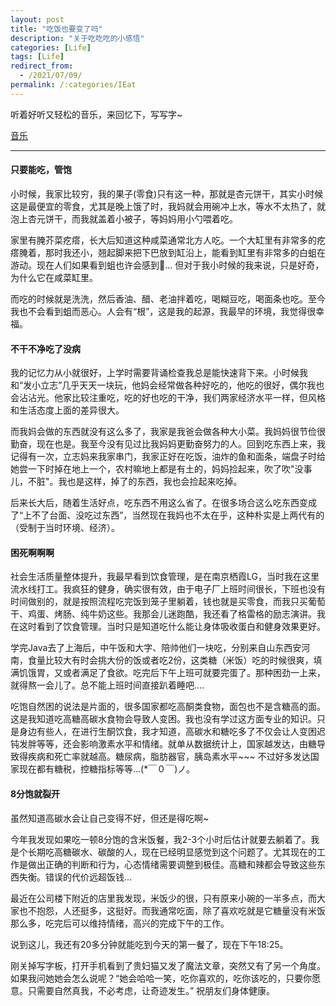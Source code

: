 ```yaml
---
layout: post
title: "吃饭也要变了吗"
description: "关于吃吃吃的小感悟"
categories: [Life]
tags: [Life]
redirect_from:
  - /2021/07/09/
permalink: /:categories/IEat
---
```



听着好听又轻松的音乐，来回忆下，写写字~

<a href="http://music.163.com/m/song?id=1855313574&userid=130690947" target="_blank">音乐</a>

****

#### 只要能吃，管饱
小时候，我家比较穷，我的果子(零食)只有这一种，那就是杏元饼干，其实小时候这是最便宜的零食，尤其是晚上饿了时，我妈就会用碗冲上水，等水不太热了，就泡上杏元饼干，而我就盖着小被子，等妈妈用小勺喂着吃。

家里有腌芥菜疙瘩，长大后知道这种咸菜通常北方人吃。一个大缸里有非常多的疙瘩腌着，那时我还小，翘起脚来把下巴放到缸沿上，能看到缸里有非常多的白蛆在游动。现在人们如果看到蛆也许会感到🤢...  但对于我小时候的我来说，只是好奇，为什么它在咸菜缸里。

而吃的时候就是洗洗，然后香油、醋、老油拌着吃，喝糊豆吃，喝面条也吃。至今我也不会看到蛆而恶心。人会有“根”，这是我的起源，我最早的环境，我觉得很幸福。


#### 不干不净吃了没病

我的记忆力从小就很好，上学时需要背诵检查我总是能快速背下来。小时候我和“发小立志”几乎天天一块玩，他妈会经常做各种好吃的，他吃的很好，偶尔我也会沾沾光。他家比较注重吃，吃的好也吃的干净，我们两家经济水平一样，但风格和生活态度上面的差异很大。

而我妈会做的东西就没有这么多了，我家是我爸会做各种大小菜。我妈妈很节俭很勤奋，现在也是。我至今没有见过比我妈妈更勤奋努力的人。回到吃东西上来，我记得有一次，立志妈来我家串门，我家正好在吃饭，油炸的鱼和面条，端盘子时给她尝一下时掉在地上一个，农村嘛地上都是有土的，妈妈捡起来，吹了吹"没事儿，不脏"。我也是这样，掉了的东西，我也会捡起来吃掉。

后来长大后，随着生活好点，吃东西不用这么省了。在很多场合这么吃东西变成了“上不了台面、没吃过东西”，当然现在我妈也不太在乎，这种朴实是上两代有的（受制于当时环境、经济）。

#### 困死啊啊啊

社会生活质量整体提升，我最早看到饮食管理，是在南京栖霞LG，当时我在这里流水线打工。我疯狂的健身，确实很有效，由于电子厂上班时间很长，下班也没有时间做别的，就是按照流程吃完饭到笼子里躺着，钱也就是买零食，而我只买葡萄干、鸡蛋、烤肠、纯牛奶这些。我那会儿迷跑酷，我还看了格雷格的励志演讲。我在这时看到了饮食管理。当时只是知道吃什么能让身体吸收蛋白和健身效果更好。

学完Java去了上海后，中午饭和大字、陪帅他们一块吃，分别来自山东西安河南，食量比较大有时会挑大份的饭或者吃2份，这类糖（米饭）吃的时候很爽，填满饥饿胃，又或者满足了食欲。吃完后下午上班可就要完蛋了。那种困劲一上来，就得熬一会儿了。总不能上班时间直接趴着睡吧....

吃饱自然困的说法是片面的，很多国家都吃高酮类食物，面包也不是含糖高的面。这是我知道吃高糖高碳水食物会导致人变困。我也没有学过这方面专业的知识。只是身边有些人，在进行生酮饮食，我才知道，高碳水和糖吃多了不仅会让人变困迟钝发胖等等，还会影响激素水平和情绪。就单从数据统计上，国家越发达，由糖导致得疾病和死亡率就越高。糖尿病，脂肪器官，胰岛素水平~~~ 不过好多发达国家现在都有糖税，控糖指标等等...(*￣０￣)ノ。

#### 8分饱就裂开 

虽然知道高碳水会让自己变得不好，但还是得吃啊~

今年我发现如果吃一顿8分饱的含米饭餐，我2-3个小时后估计就要去躺着了。我是个长期吃高糖碳水、碳酸的人，现在已经明显感觉到这个问题了。尤其现在的工作是做出正确的判断和行为，心态情绪需要调整到极佳。高糖和辣都会导致这些东西失衡。错误的代价远超饭钱...

最近在公司楼下附近的店里我发现，米饭少的很，只有原来小碗的一半多点，而大家也不抱怨，人还挺多，这挺好。而我通常吃面，除了喜欢吃就是它糖量没有米饭那么多，吃完后可以维持情绪，高兴的完成下午的工作。

说到这儿，我还有20多分钟就能吃到今天的第一餐了，现在下午18:25。

刚关掉写字板，打开手机看到了贵妇猫又发了魔法文章，突然又有了另一个角度。如果我问她她会怎么说呢？“她会哈哈一笑，吃你喜欢的，吃你该吃的，只要你愿意。只需要自然真我，不必考虑，让奇迹发生。” 祝朋友们身体健康。




